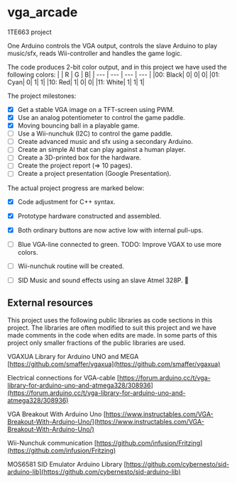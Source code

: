 # vga_arcade
1TE663 project

One Arduino controls the VGA output, controls the slave Arduino to play music/sfx, reads Wii-controller and handles the game logic.

The code produces 2-bit color output, and in this project we have used the following colors:
| | R | G | B|
| --- | --- | --- | --- |
|00: Black|	0|	0|	0|
|01: Cyan|	0|	1|	1|
|10: Red|	1|	0|	0|
|11: White|	1|	1|	1|


The project milestones:
- [x] Get a stable VGA image on a TFT-screen using PWM.
- [x] Use an analog potentiometer to control the game paddle.
- [x] Moving bouncing ball in a playable game.
- [ ] Use a Wii-nunchuk (I2C) to control the game paddle.
- [ ] Create advanced music and sfx using a secondary Arduino.
- [ ] Create an simple AI that can play against a human player.
- [ ] Create a 3D-printed box for the hardware.
- [ ] Create the project report (=> 10 pages).
- [ ] Create a project presentation (Google Presentation).

The actual project progress are marked below:
- [x] Code adjustment for C++ syntax.
- [x] Prototype hardware constructed and assembled.
- [x] Both ordinary buttons are now active low with internal pull-ups.
- [ ] Blue VGA-line connected to green. TODO: Improve VGAX to use more colors.
- [ ] Wii-nunchuk routine will be created.
- [ ] SID Music and sound effects using an slave Atmel 328P. :slightly_smiling_face:


## External resources
This project uses the following public libraries as code sections in this project. The libraries are often modified to suit this project and we have made comments in the code when edits are made. In some parts of this project only smaller fractions of the public libraries are used.

VGAXUA Library for Arduino UNO and MEGA [https://github.com/smaffer/vgaxua](https://github.com/smaffer/vgaxua)

Electrical connections for VGA-cable [https://forum.arduino.cc/t/vga-library-for-arduino-uno-and-atmega328/308936](https://forum.arduino.cc/t/vga-library-for-arduino-uno-and-atmega328/308936)

VGA Breakout With Arduino Uno [https://www.instructables.com/VGA-Breakout-With-Arduino-Uno/](https://www.instructables.com/VGA-Breakout-With-Arduino-Uno/)

Wii-Nunchuk communication [https://github.com/infusion/Fritzing](https://github.com/infusion/Fritzing)

MOS6581 SID Emulator Arduino Library [https://github.com/cybernesto/sid-arduino-lib](https://github.com/cybernesto/sid-arduino-lib)

